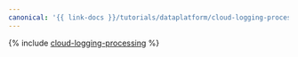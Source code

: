 ```yaml
---
canonical: '{{ link-docs }}/tutorials/dataplatform/cloud-logging-processing'
---
```


{% include [cloud-logging-processing](../../_tutorials/dataplatform/cloud-logging-processing.md) %}
